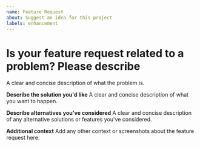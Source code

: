 ```yaml
---
name: Feature Request
about: Suggest an idea for this project
labels: enhancement
---
```


# Is your feature request related to a problem? Please describe

A clear and concise description of what the problem is.

**Describe the solution you'd like**
A clear and concise description of what you want to happen.

**Describe alternatives you've considered**
A clear and concise description of any alternative solutions or features you've considered.

**Additional context**
Add any other context or screenshots about the feature request here.
